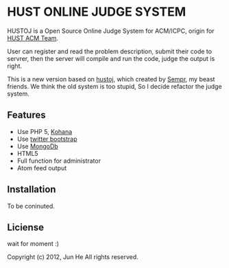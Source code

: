 # HUST ONLINE JUDGE SYSTEM

HUSTOJ is a Open Source Online Judge System for ACM/ICPC, origin for [HUST ACM Team](http://acm.hust.edu.cn).

User can register and read the problem description, submit their code to servrer, then the server will compile and run the code, judge the output is right.

This is a new version based on [hustoj](http://code.google.com/p/hustoj/), which created by [Sempr](https://github.com/sempr), my beast friends. We think the old system is too stupid, So I decide refactor the judge system.

## Features

* Use PHP 5, [Kohana](http://kohanaframework.org/)
* Use [twitter bootstrap](http://twitter.github.com/bootstrap)
* Use [MongoDb](http://www.mongodb.org)
* HTML5
* Full function for administrator
* Atom feed output

## Installation

To be coninuted.

## Liciense

wait for moment :)

Copyright (c) 2012, Jun He
All rights reserved.
